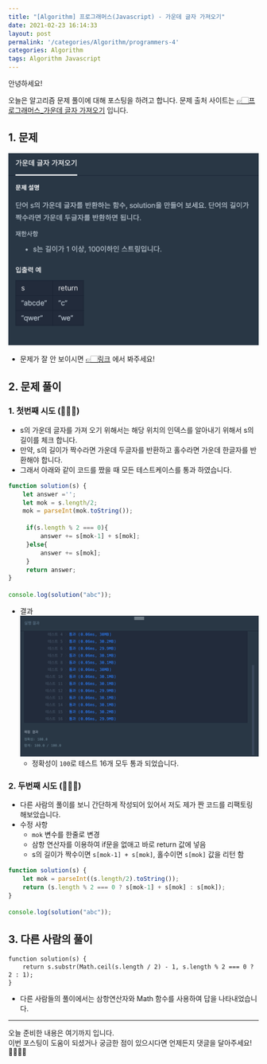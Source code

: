 ```yaml
---
title: "[Algorithm] 프로그래머스(Javascript) - 가운데 글자 가져오기"
date: 2021-02-23 16:14:33
layout: post
permalink: '/categories/Algorithm/programmers-4'
categories: Algorithm
tags: Algorithm Javascript
---
```


안녕하세요!

오늘은 알고리즘 문제 풀이에 대해 포스팅을 하려고 합니다.
문제 출처 사이트는 [👉🏻프로그래머스_가운데 글자 가져오기](https://programmers.co.kr/learn/courses/30/lessons/12903) 입니다.


## 1. 문제
![problem](/assets/images/algorithm/programmers/algorithm-4/problem.png)
- 문제가 잘 안 보이시면 [👉🏻링크](https://programmers.co.kr/learn/courses/30/lessons/12903) 에서 봐주세요!

## 2. 문제 풀이
### 1. 첫번째 시도 (🙆🏻‍♀️)
- s의 가운데 글자를 가져 오기 위해서는 해당 위치의 인덱스를 알아내기 위해서 s의 길이를 체크 합니다.
- 만약, s의 길이가 짝수라면 가운데 두글자를 반환하고 홀수라면 가운데 한글자를 반환해야 합니다.
- 그래서 아래와 같이 코드를 짰을 때 모든 테스트케이스를 통과 하였습니다.

```javascript
function solution(s) {
    let answer ='';
    let mok = s.length/2;
    mok = parseInt(mok.toString());

     if(s.length % 2 === 0){
         answer += s[mok-1] + s[mok];
     }else{
         answer += s[mok];
     }
     return answer;
}

console.log(solution("abc"));
```

- 결과
![result_5](/assets/images/algorithm/programmers/algorithm-4/result.png)
    - 정확성이 `100`로 테스트 16개 모두 통과 되었습니다.
    
### 2. 두번째 시도 (🙆🏻‍♀️)
- 다른 사람의 풀이를 보니 간단하게 작성되어 있어서 저도 제가 짠 코드를 리팩토링 해보았습니다.
- 수정 사항
    - `mok` 변수를 한줄로 변경
    - 삼항 연산자를 이용하여 if문을 없애고 바로 return 값에 넣음
    - s의 길이가 짝수이면 `s[mok-1] + s[mok]`, 홀수이면 `s[mok]` 값을 리턴 함

```javascript
function solution(s) {
    let mok = parseInt((s.length/2).toString());
    return (s.length % 2 === 0 ? s[mok-1] + s[mok] : s[mok]);
}

console.log(solution("abc"));
```


## 3. 다른 사람의 풀이
```
function solution(s) {
    return s.substr(Math.ceil(s.length / 2) - 1, s.length % 2 === 0 ? 2 : 1);
}
```
- 다른 사람들의 풀이에서는 삼항연산자와 Math 함수를 사용하여 답을 나타내었습니다.

-----

오늘 준비한 내용은 여기까지 입니다.  
이번 포스팅이 도움이 되셨거나 궁금한 점이 있으시다면 언제든지 댓글을 달아주세요!🙋🏻‍♀️✨   
